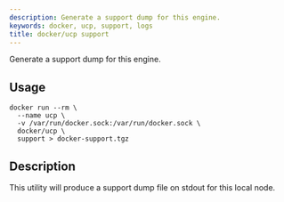 ```yaml
---
description: Generate a support dump for this engine.
keywords: docker, ucp, support, logs
title: docker/ucp support
---
```

Generate a support dump for this engine.

## Usage

    docker run --rm \
      --name ucp \
      -v /var/run/docker.sock:/var/run/docker.sock \
      docker/ucp \
      support > docker-support.tgz
    

## Description

This utility will produce a support dump file on stdout for this local node.